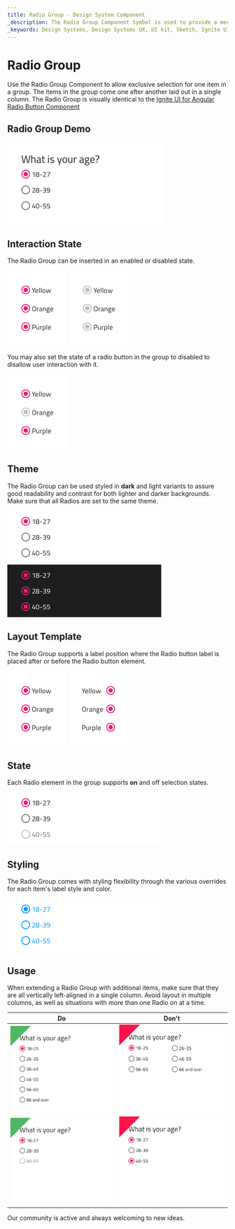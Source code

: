 ```yaml
---
title: Radio Group - Design System Component
_description: The Radio Group Component Symbol is used to provide a mechanism for exclusive selection from a set of available options. 
_keywords: Design Systems, Design Systems UX, UI kit, Sketch, Ignite UI for Angular, Sketch to Angular, Sketch to Angular, Angular, Angular Design System, Export code from Sketch, Design Kits for Angular, Sketch HTML, Sketch to HTML, Sketch UI kits
---
```


# Radio Group

Use the Radio Group Component to allow exclusive selection for one item in a group. The items in the group come one after another laid out in a single column. The Radio Group is visually identical to the [Ignite UI for Angular Radio Button Component](https://www.infragistics.com/products/ignite-ui-angular/angular/components/radio_button.html)

## Radio Group Demo

<img class="responsive-img" src="../images/radiogroup_demo.png" srcset="../images/radiogroup_demo@2x.png 2x" />

## Interaction State

The Radio Group can be inserted in an enabled or disabled state.

<img class="responsive-img" src="../images/radiogroup_enabled-state.png" srcset="../images/radiogroup_enabled-state@2x.png 2x" />
<img class="responsive-img" src="../images/radiogroup_disabled-state.png" srcset="../images/radiogroup_disabled-state@2x.png 2x" />

You may also set the state of a radio button in the group to disabled to disallow user interaction with it.

<img class="responsive-img" src="../images/radiogroup_enabled&disabled-state.png" srcset="../images/radiogroup_enabled&disabled-state@2x.png 2x" />

## Theme

The Radio Group can be used styled in **dark** and light variants to assure good readability and contrast for both lighter and darker backgrounds. Make sure that all Radios are set to the same theme.

<img class="responsive-img" src="../images/radiogroup_dark.png" srcset="../images/radiogroup_dark@2x.png 2x" />
<img class="responsive-img" src="../images/radiogroup_light.png" srcset="../images/radiogroup_light@2x.png 2x" />

## Layout Template

The Radio Group supports a label position where the Radio button label is placed after or before the Radio button element.

<img class="responsive-img" src="../images/radiogroup_after-label.png" srcset="../images/radiogroup_after-label@2x.png 2x" />
<img class="responsive-img" src="../images/radiogroup_before-label.png" srcset="../images/radiogroup_before-label@2x.png 2x" />

## State

Each Radio element in the group supports **on** and off selection states.

<img class="responsive-img" src="../images/radiogroup_states.png" srcset="../images/radiogroup_states@2x.png 2x" />

## Styling

The Radio Group comes with styling flexibility through the various overrides for each item's label style and color.

<img class="responsive-img" src="../images/radiogroup_styling.png" srcset="../images/radiogroup_styling@2x.png 2x" />

## Usage

When extending a Radio Group with additional items, make sure that they are all vertically left-aligned in a single column. Avoid layout in multiple columns, as well as situations with more than one Radio on at a time.

| Do                                                                                     | Don't                                                                                      |
| -------------------------------------------------------------------------------------- | ------------------------------------------------------------------------------------------ |
| <img class="responsive-img" src="../images/radiogroup_do1.png" srcset="../images/radiogroup_do1@2x.png 2x" /> | <img class="responsive-img" src="../images/radiogroup_dont1.png" srcset="../images/radiogroup_dont1@2x.png 2x" /> |
| <img class="responsive-img" src="../images/radiogroup_do2.png" srcset="../images/radiogroup_do2@2x.png 2x" /> | <img class="responsive-img" src="../images/radiogroup_dont2.png" srcset="../images/radiogroup_dont2@2x.png 2x" /> |

Our community is active and always welcoming to new ideas.

